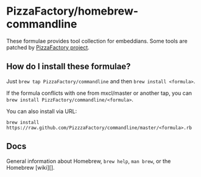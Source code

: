 PizzaFactory/homebrew-commandline
=================================
These formulae provides tool collection for embeddians.
Some tools are patched by [PizzaFactory project](http://www.pizzafactory.jp/).

How do I install these formulae?
--------------------------------
Just `brew tap PizzaFactory/commandline` and then `brew install <formula>`.

If the formula conflicts with one from mxcl/master or another tap, you can `brew install PizzFactory/commandline/<formula>`.

You can also install via URL:

```
brew install https://raw.github.com/PizzzaFactory/commandline/master/<formula>.rb
```

Docs
----
General information about Homebrew, `brew help`, `man brew`, or the Homebrew [wiki][].
